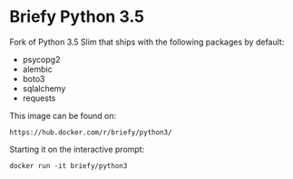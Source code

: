 # Briefy Python 3.5

Fork of Python 3.5 Slim that ships with the following packages by default:

- psycopg2
- alembic
- boto3
- sqlalchemy
- requests

This image can be found on:

	https://hub.docker.com/r/briefy/python3/

Starting it on the interactive prompt:

	docker run -it briefy/python3